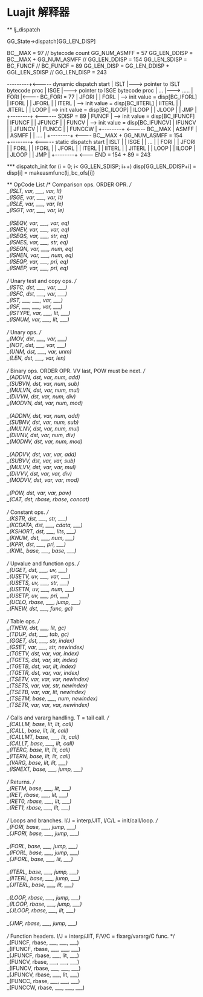 # Luajit 解释器

** lj_dispatch

GG_State->dispatch[GG_LEN_DISP] 

BC__MAX = 97 // bytecode count
GG_NUM_ASMFF = 57
GG_LEN_DDISP = BC__MAX + GG_NUM_ASMFF // GG_LEN_DDISP = 154
GG_LEN_SDISP = BC_FUNCF // BC_FUNCF = 89
GG_LEN_DISP = GG_LEN_DDISP + GGL_LEN_SDISP // GG_LEN_DISP = 243

---------+<----- dynamic dispatch start
| ISLT   |---> pointer to ISLT bytecode proc
| ISGE   |---> pointer to ISGE bytecode proc
|  ...   |---> .....
| FORI   |<---- BC_FORI = 77 
| JFORI  |
| FORL   | --> init value = disp[BC_IFORL]
| IFORL  |
| JFORL  |
| ITERL  | --> init value = disp[BC_IITERL]
| IITERL |
| JITERL |
| LOOP   | --> init value = disp[BC_ILOOP]
| ILOOP  |
| JLOOP  |
| JMP    |
+--------+  <------ SDISP = 89
| FUNCF  | --> init value = disp[BC_IFUNCF]
| IFUNCF |
| JFUNCF |
| FUNCV  | --> init value = disp[BC_IFUNCV]
| IFUNCV |
| JFUNCV |
| FUNCC  |
| FUNCCW |
+--------+ <----- BC__MAX
| ASMFF  |
| ASMFF  |
| ....   |
+--------+ <---- BC__MAX + GG_NUM_ASMFF = 154  
+--------+ <----- static dispatch start
|  ISLT  | 
|  ISGE  |
|  ...   |
| FORI   |
| JFORI  |
| FORL   |
| IFORL  |
| JFORL  |
| ITERL  |
| IITERL |
| JITERL |
| LOOP   |
| ILOOP  |
| JLOOP  |
| JMP    |
+--------+ <--- END = 154 + 89 = 243




*** dispatch_init
    for (i = 0; i< GG_LEN_SDISP; i++)
        disp[GG_LEN_DDISP+i] = disp[i] = makeasmfunc(lj_bc_ofs[i])











** OpCode List
  /* Comparison ops. ORDER OPR. */ \
  _(ISLT,   var,    ___,    var,    lt) \
  _(ISGE,   var,    ___,    var,    lt) \
  _(ISLE,   var,    ___,    var,    le) \
  _(ISGT,   var,    ___,    var,    le) \
  \
  _(ISEQV,  var,    ___,    var,    eq) \
  _(ISNEV,  var,    ___,    var,    eq) \
  _(ISEQS,  var,    ___,    str,    eq) \
  _(ISNES,  var,    ___,    str,    eq) \
  _(ISEQN,  var,    ___,    num,    eq) \
  _(ISNEN,  var,    ___,    num,    eq) \
  _(ISEQP,  var,    ___,    pri,    eq) \
  _(ISNEP,  var,    ___,    pri,    eq) \
  \
  /* Unary test and copy ops. */ \
  _(ISTC,   dst,    ___,    var,    ___) \
  _(ISFC,   dst,    ___,    var,    ___) \
  _(IST,    ___,    ___,    var,    ___) \
  _(ISF,    ___,    ___,    var,    ___) \
  _(ISTYPE, var,    ___,    lit,    ___) \
  _(ISNUM,  var,    ___,    lit,    ___) \
  \
  /* Unary ops. */ \
  _(MOV,    dst,    ___,    var,    ___) \
  _(NOT,    dst,    ___,    var,    ___) \
  _(UNM,    dst,    ___,    var,    unm) \
  _(LEN,    dst,    ___,    var,    len) \
  \
  /* Binary ops. ORDER OPR. VV last, POW must be next. */ \
  _(ADDVN,  dst,    var,    num,    add) \
  _(SUBVN,  dst,    var,    num,    sub) \
  _(MULVN,  dst,    var,    num,    mul) \
  _(DIVVN,  dst,    var,    num,    div) \
  _(MODVN,  dst,    var,    num,    mod) \
  \
  _(ADDNV,  dst,    var,    num,    add) \
  _(SUBNV,  dst,    var,    num,    sub) \
  _(MULNV,  dst,    var,    num,    mul) \
  _(DIVNV,  dst,    var,    num,    div) \
  _(MODNV,  dst,    var,    num,    mod) \
  \
  _(ADDVV,  dst,    var,    var,    add) \
  _(SUBVV,  dst,    var,    var,    sub) \
  _(MULVV,  dst,    var,    var,    mul) \
  _(DIVVV,  dst,    var,    var,    div) \
  _(MODVV,  dst,    var,    var,    mod) \
  \
  _(POW,    dst,    var,    var,    pow) \
  _(CAT,    dst,    rbase,  rbase,  concat) \
  \
  /* Constant ops. */ \
  _(KSTR,   dst,    ___,    str,    ___) \
  _(KCDATA, dst,    ___,    cdata,  ___) \
  _(KSHORT, dst,    ___,    lits,   ___) \
  _(KNUM,   dst,    ___,    num,    ___) \
  _(KPRI,   dst,    ___,    pri,    ___) \
  _(KNIL,   base,   ___,    base,   ___) \
  \
  /* Upvalue and function ops. */ \
  _(UGET,   dst,    ___,    uv, ___) \
  _(USETV,  uv, ___,    var,    ___) \
  _(USETS,  uv, ___,    str,    ___) \
  _(USETN,  uv, ___,    num,    ___) \
  _(USETP,  uv, ___,    pri,    ___) \
  _(UCLO,   rbase,  ___,    jump,   ___) \
  _(FNEW,   dst,    ___,    func,   gc) \
  \
  /* Table ops. */ \
  _(TNEW,   dst,    ___,    lit,    gc) \
  _(TDUP,   dst,    ___,    tab,    gc) \
  _(GGET,   dst,    ___,    str,    index) \
  _(GSET,   var,    ___,    str,    newindex) \
  _(TGETV,  dst,    var,    var,    index) \
  _(TGETS,  dst,    var,    str,    index) \
  _(TGETB,  dst,    var,    lit,    index) \
  _(TGETR,  dst,    var,    var,    index) \
  _(TSETV,  var,    var,    var,    newindex) \
  _(TSETS,  var,    var,    str,    newindex) \
  _(TSETB,  var,    var,    lit,    newindex) \
  _(TSETM,  base,   ___,    num,    newindex) \
  _(TSETR,  var,    var,    var,    newindex) \
  \
  /* Calls and vararg handling. T = tail call. */ \
  _(CALLM,  base,   lit,    lit,    call) \
  _(CALL,   base,   lit,    lit,    call) \
  _(CALLMT, base,   ___,    lit,    call) \
  _(CALLT,  base,   ___,    lit,    call) \
  _(ITERC,  base,   lit,    lit,    call) \
  _(ITERN,  base,   lit,    lit,    call) \
  _(VARG,   base,   lit,    lit,    ___) \
  _(ISNEXT, base,   ___,    jump,   ___) \
  \
  /* Returns. */ \
  _(RETM,   base,   ___,    lit,    ___) \
  _(RET,    rbase,  ___,    lit,    ___) \
  _(RET0,   rbase,  ___,    lit,    ___) \
  _(RET1,   rbase,  ___,    lit,    ___) \
  \
  /* Loops and branches. I/J = interp/JIT, I/C/L = init/call/loop. */ \
  _(FORI,   base,   ___,    jump,   ___) \
  _(JFORI,  base,   ___,    jump,   ___) \
  \
  _(FORL,   base,   ___,    jump,   ___) \
  _(IFORL,  base,   ___,    jump,   ___) \
  _(JFORL,  base,   ___,    lit,    ___) \
  \
  _(ITERL,  base,   ___,    jump,   ___) \
  _(IITERL, base,   ___,    jump,   ___) \
  _(JITERL, base,   ___,    lit,    ___) \
  \
  _(LOOP,   rbase,  ___,    jump,   ___) \
  _(ILOOP,  rbase,  ___,    jump,   ___) \
  _(JLOOP,  rbase,  ___,    lit,    ___) \
  \
  _(JMP,    rbase,  ___,    jump,   ___) \
  \
  /* Function headers. I/J = interp/JIT, F/V/C = fixarg/vararg/C func. */ \
  _(FUNCF,  rbase,  ___,    ___,    ___) \
  _(IFUNCF, rbase,  ___,    ___,    ___) \
  _(JFUNCF, rbase,  ___,    lit,    ___) \
  _(FUNCV,  rbase,  ___,    ___,    ___) \
  _(IFUNCV, rbase,  ___,    ___,    ___) \
  _(JFUNCV, rbase,  ___,    lit,    ___) \
  _(FUNCC,  rbase,  ___,    ___,    ___) \
  _(FUNCCW, rbase,  ___,    ___,    ___)


